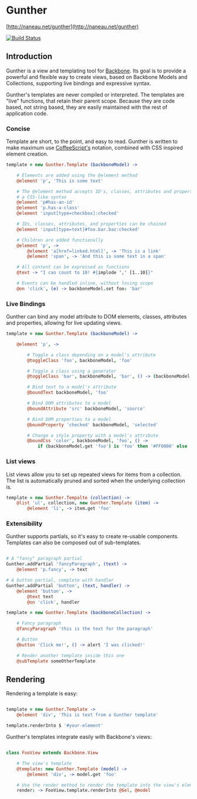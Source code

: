 # Gunther

[http://naneau.net/gunther](http://naneau.net/gunther)

[![Build Status](https://travis-ci.org/naneau/gunther.png?branch=master)](https://travis-ci.org/naneau/gunther)

## Introduction

Gunther is a view and templating tool for
[Backbone](http://backbonejs.org/). Its goal is to provide a powerful and
flexible way to create views, based on Backbone Models and Collections,
supporting live bindings and expressive syntax.

Gunther's templates are never compiled or interpreted. The templates are "live"
functions, that retain their parent scope. Because they are code based, not
string based, they are easily maintained with the rest of application code.

### Concise

Template are short, to the point, and easy to read. Gunther is written to make
maximum use [CoffeeScript's](http://coffeescript.org/) notation, combined with
CSS inspired element creation.

```coffeescript
template = new Gunther.Template (backboneModel) ->

    # Elements are added using the @element method
    @element 'p', 'This is some text'

    # The @element method accepts ID's, classes, attributes and properties in
    # a CSS-like syntax
    @element 'p#has-an-id'
    @element 'p.has-a-class'
    @element 'input[type=checkbox]:checked'

    # IDs, classes, attributes, and properties can be chained
    @element 'input[type=text]#foo.bar.baz:checked'

    # Children are added functionally
    @element 'p', ->
        @element 'a[href=linked.html]', -> 'This is a link'
        @element 'span', -> 'And this is some text in a span'

    # All content can be expressed as functions
    @text -> "I can count to 10! #{implode ',' [1..10]}"

    # Events can be handled inline, without losing scope
    @on 'click', (e) -> backboneModel.set foo: 'bar'
```

### Live Bindings

Gunther can bind any model attribute to DOM elements, classes, attributes and
properties, allowing for live updating views.

```coffeescript
template = new Gunther.Template (backboneModel) ->

    @element 'p', ->

        # Toggle a class depending on a model's attribute
        @toggleClass 'foo', backboneModel, 'foo'

        # Toggle a class using a generator
        @toggleClass 'bar', backboneModel, 'bar', () -> (backboneModel.get 'bar') is 'bar'

        # Bind text to a model's attribute
        @boundText backboneModel, 'foo'

        # Bind DOM attributes to a model
        @boundAttribute 'src' backboneModel, 'source'

        # Bind DOM properties to a model
        @boundProperty 'checked' backboneModel, 'selected'

        # Change a style property with a model's attribute
        @boundCss 'color', backboneModel, 'foo', () ->
            if (backboneModel.get 'foo') is 'foo' then '#FF0000' else '#0000FF'
```

### List views

List views allow you to set up repeated views for items from a collection. The
list is automatically pruned and sorted when the underlying collection is.

```coffeescript
template = new Gunther.Tempalte (collection) ->
    @list 'ul', collection, new Gunther.Template (item) ->
        @element 'li', -> item.get 'foo'
```

### Extensibility

Gunther supports partials, so it's easy to create re-usable components.
Templates can also be composed out of sub-templates.

```coffeescript

# A "fancy" paragraph partial
Gunther.addPartial 'fancyParagraph', (text) ->
    @element 'p.fancy', -> text

# A button partial, complete with handler
Gunther.addPartial 'button', (text, handler) ->
    @element 'button', ->
        @text text
        @on 'click', handler

template = new Gunther.Template (backboneCollection) ->

    # Fancy paragraph
    @fancyParagraph 'this is the text for the paragraph'

    # Button
    @button 'Click me!', () -> alert 'I was clicked!'

    # Render another template inside this one
    @subTemplate someOtherTemplate
```

## Rendering

Rendering a template is easy:

```coffeescript

template = new Gunther.Template ->
    @element 'div', 'This is text from a Gunther template'

template.renderInto $ '#your-element'
```

Gunther's templates integrate easily with Backbone's views:

```coffeescript

class FooView extends Backbone.View

    # The view's template
    @template: new Gunther.Template (model) ->
        @element 'div', -> model.get 'foo'

    # Use the render method to render the template into the view's element
    render: -> FooView.template.renderInto @$el, @model
```
